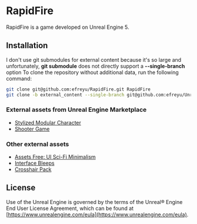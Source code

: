 # RapidFire
RapidFire is a game developed on Unreal Engine 5.

## Installation
I don't use git submodules for external content because it's so large and unfortunately, **git submodule** does not directly support a **--single-branch** option
To clone the repository without additional data, run the following command:
```bash
git clone git@github.com:efreyu/RapidFire.git RapidFire
git clone -b external_content --single-branch git@github.com:efreyu/UnrealEngineRFExternalContent.git RapidFire/Content/ExternalContent
```


### External assets from Unreal Engine Marketplace
- [Stylized Modular Character](https://www.unrealengine.com/marketplace/en-US/product/stylized-modular-character)
- [Shooter Game](https://www.unrealengine.com/marketplace/en-US/item/fea72c38b29841e592f9ed2007a9d756)
### Other external assets
- [Assets Free: UI Sci-Fi Minimalism](https://wenrexa.itch.io/nesia01)
- [Interface Bleeps](https://bleeoop.itch.io/interface-bleeps)
- [Crosshair Pack](https://void1gaming.itch.io/free-mega-crosshairs-pack)

## License
Use of the Unreal Engine is governed by the terms of the Unreal® Engine End User License Agreement, which can be found at [https://www.unrealengine.com/eula](https://www.unrealengine.com/eula).